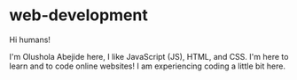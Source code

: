 # web-development


Hi humans!


I'm Olushola Abejide here, I like JavaScript (JS), HTML, and CSS.
I'm here to learn and to code online websites! 
I am experiencing coding a little bit here.

